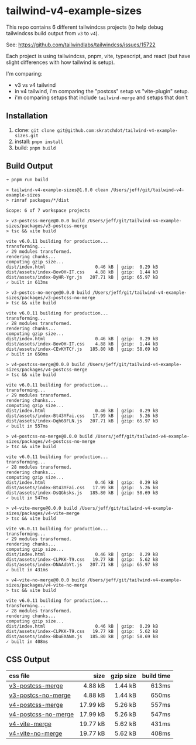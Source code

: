 # tailwind-v4-example-sizes

This repo contains 6 different tailwindcss projects (to help debug tailwindcss build output from `v3` to `v4`).

See: <https://github.com/tailwindlabs/tailwindcss/issues/15722>

Each project is using tailwindcss, pnpm, vite, typescript, and react (but have slight differences with how tailwind is setup).

I'm comparing:

- v3 vs v4 tailwind
- in v4 tailwind, i'm comparing the "postcss" setup vs "vite-plugin" setup.
- i'm comparing setups that include `tailwind-merge` and setups that don't

## Installation

1. clone: `git clone git@github.com:skratchdot/tailwind-v4-example-sizes.git`
2. install: `pnpm install`
3. build: `pnpm build`

## Build Output

```shell
➜ pnpm run build

> tailwind-v4-example-sizes@1.0.0 clean /Users/jeff/git/tailwind-v4-example-sizes
> rimraf packages/*/dist

Scope: 6 of 7 workspace projects

> v3-postcss-merge@0.0.0 build /Users/jeff/git/tailwind-v4-example-sizes/packages/v3-postcss-merge
> tsc && vite build

vite v6.0.11 building for production...
transforming...
✓ 29 modules transformed.
rendering chunks...
computing gzip size...
dist/index.html                   0.46 kB │ gzip:  0.29 kB
dist/assets/index-BovOH-IT.css    4.88 kB │ gzip:  1.44 kB
dist/assets/index-ByHR-Ygr.js   207.71 kB │ gzip: 65.97 kB
✓ built in 613ms

> v3-postcs-no-merge@0.0.0 build /Users/jeff/git/tailwind-v4-example-sizes/packages/v3-postcss-no-merge
> tsc && vite build

vite v6.0.11 building for production...
transforming...
✓ 28 modules transformed.
rendering chunks...
computing gzip size...
dist/index.html                   0.46 kB │ gzip:  0.29 kB
dist/assets/index-BovOH-IT.css    4.88 kB │ gzip:  1.44 kB
dist/assets/index-CEvKYTCf.js   185.80 kB │ gzip: 58.69 kB
✓ built in 650ms

> v4-postcss-merge@0.0.0 build /Users/jeff/git/tailwind-v4-example-sizes/packages/v4-postcss-merge
> tsc && vite build

vite v6.0.11 building for production...
transforming...
✓ 29 modules transformed.
rendering chunks...
computing gzip size...
dist/index.html                   0.46 kB │ gzip:  0.29 kB
dist/assets/index-Bt43YFai.css   17.99 kB │ gzip:  5.26 kB
dist/assets/index-Dqh69FLN.js   207.71 kB │ gzip: 65.97 kB
✓ built in 557ms

> v4-postcss-no-merge@0.0.0 build /Users/jeff/git/tailwind-v4-example-sizes/packages/v4-postcss-no-merge
> tsc && vite build

vite v6.0.11 building for production...
transforming...
✓ 28 modules transformed.
rendering chunks...
computing gzip size...
dist/index.html                   0.46 kB │ gzip:  0.29 kB
dist/assets/index-Bt43YFai.css   17.99 kB │ gzip:  5.26 kB
dist/assets/index-DsQGksks.js   185.80 kB │ gzip: 58.69 kB
✓ built in 547ms

> v4-vite-merge@0.0.0 build /Users/jeff/git/tailwind-v4-example-sizes/packages/v4-vite-merge
> tsc && vite build

vite v6.0.11 building for production...
transforming...
✓ 29 modules transformed.
rendering chunks...
computing gzip size...
dist/index.html                   0.46 kB │ gzip:  0.29 kB
dist/assets/index-CLPKK-T9.css   19.77 kB │ gzip:  5.62 kB
dist/assets/index-DNAAdbYt.js   207.71 kB │ gzip: 65.97 kB
✓ built in 431ms

> v4-vite-no-merge@0.0.0 build /Users/jeff/git/tailwind-v4-example-sizes/packages/v4-vite-no-merge
> tsc && vite build

vite v6.0.11 building for production...
transforming...
✓ 28 modules transformed.
rendering chunks...
computing gzip size...
dist/index.html                   0.46 kB │ gzip:  0.29 kB
dist/assets/index-CLPKK-T9.css   19.77 kB │ gzip:  5.62 kB
dist/assets/index-BbuEXANm.js   185.80 kB │ gzip: 58.69 kB
✓ built in 408ms
```

## CSS Output

| css file                                                                                                                                                                  |     size | gzip size | build time |
| :------------------------------------------------------------------------------------------------------------------------------------------------------------------------ | -------: | --------: | ---------: |
| [v3-postcss-merge](https://raw.githubusercontent.com/skratchdot/tailwind-v4-example-sizes/refs/heads/main/packages/v3-postcss-merge/dist/assets/index-BovOH-IT.css)       |  4.88 kB |   1.44 kB |      613ms |
| [v3-postcs-no-merge](https://raw.githubusercontent.com/skratchdot/tailwind-v4-example-sizes/refs/heads/main/packages/v3-postcs-no-merge/dist/assets/index-BovOH-IT.css)   |  4.88 kB |   1.44 kB |      650ms |
| [v4-postcss-merge](https://raw.githubusercontent.com/skratchdot/tailwind-v4-example-sizes/refs/heads/main/packages/v4-postcss-merge/dist/assets/index-Bt43YFai.css)       | 17.99 kB |   5.26 kB |      557ms |
| [v4-postcss-no-merge](https://raw.githubusercontent.com/skratchdot/tailwind-v4-example-sizes/refs/heads/main/packages/v4-postcss-no-merge/dist/assets/index-Bt43YFai.css) | 17.99 kB |   5.26 kB |      547ms |
| [v4-vite-merge](https://raw.githubusercontent.com/skratchdot/tailwind-v4-example-sizes/refs/heads/main/packages/v4-vite-merge/dist/assets/index-CLPKK-T9.css)             | 19.77 kB |   5.62 kB |      431ms |
| [v4-vite-no-merge](https://raw.githubusercontent.com/skratchdot/tailwind-v4-example-sizes/refs/heads/main/packages/v4-vite-no-merge/dist/assets/index-CLPKK-T9.css)       | 19.77 kB |   5.62 kB |      408ms |
